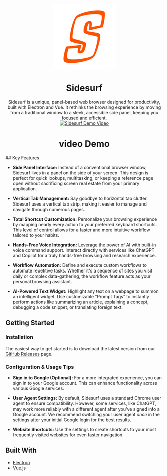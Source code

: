 <div align="center">
  <img src="Icons/logo.png" alt="Sidesurf Logo" width="200"/>
</div>
<div align="center">
 <h1>Sidesurf</h1>
Sidesurf is a unique, panel-based web browser designed for productivity, built with Electron and Vue. It rethinks the browsing experience by moving from a traditional window to a sleek, accessible side panel, keeping you focused and efficient.
<br>

<a href="https://youtu.be/VLCs1Ls3G5I?si=y5CkGHSTGPBn3UN6" target="_blank">
 <img src="http://img.youtube.com/vi/VLCs1Ls3G5I/0.jpg" alt="Sidesurf Demo Video" width="560" height="315" />
</a>
</div>

<div align="center"> <h1> video Demo </h1> </div>
## Key Features

- **Side Panel Interface:** Instead of a conventional browser window, Sidesurf lives in a panel on the side of your screen. This design is perfect for quick lookups, multitasking, or keeping a reference page open without sacrificing screen real estate from your primary application.

- **Vertical Tab Management:** Say goodbye to horizontal tab clutter. Sidesurf uses a vertical tab strip, making it easier to manage and navigate through numerous pages.

- **Total Shortcut Customization:** Personalize your browsing experience by mapping nearly every action to your preferred keyboard shortcuts. This level of control allows for a faster and more intuitive workflow tailored to your habits.

- **Hands-Free Voice Integration:** Leverage the power of AI with built-in voice command support. Interact directly with services like ChatGPT and Copilot for a truly hands-free browsing and research experience.

- **Workflow Automation:** Define and execute custom workflows to automate repetitive tasks. Whether it's a sequence of sites you visit daily or complex data-gathering, the workflow feature acts as your personal browsing assistant.

- **AI-Powered Text Widget:** Highlight any text on a webpage to summon an intelligent widget. Use customizable "Prompt Tags" to instantly perform actions like summarizing an article, explaining a concept, debugging a code snippet, or translating foreign text.

## Getting Started

### Installation
The easiest way to get started is to download the latest version from our [GitHub Releases](https://github.com/Punit-Dethe/SideSurf/releases) page.

### Configuration & Usage Tips

*   **Sign in to Google (Optional):** For a more integrated experience, you can sign in to your Google account. This can enhance functionality across various Google services.

*   **User Agent Settings:** By default, Sidesurf uses a standard Chrome user agent to ensure compatibility. However, some services, like ChatGPT, may work more reliably with a different agent after you've signed into a Google account. We recommend switching your user agent *once* in the settings after your initial Google login for the best results.

*   **Website Shortcuts:** Use the settings to create shortcuts to your most frequently visited websites for even faster navigation.

## Built With

* [Electron](https://www.electronjs.org/)
* [Vue.js](https://vuejs.org/) 